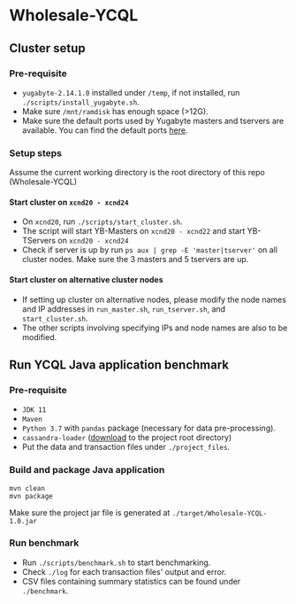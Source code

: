 # Wholesale-YCQL

## Cluster setup
### Pre-requisite
- `yugabyte-2.14.1.0` installed under `/temp`, if not installed, run `./scripts/install_yugabyte.sh`.
- Make sure `/mnt/ramdisk` has enough space (>12G).
- Make sure the default ports used by Yugabyte masters and tservers are available. You can find the default ports [here](https://docs.yugabyte.com/preview/reference/configuration/default-ports/).


### Setup steps
Assume the current working directory is the root directory of this repo (Wholesale-YCQL)
#### Start cluster on `xcnd20 - xcnd24`
- On `xcnd20`, run `./scripts/start_cluster.sh`.
- The script will start YB-Masters on `xcnd20 - xcnd22` and start YB-TServers on `xcnd20 - xcnd24`
- Check if server is up by run `ps aux | grep -E 'master|tserver'` on all cluster nodes. Make sure the 3 masters and 5 tservers are up.
#### Start cluster on alternative cluster nodes
- If setting up cluster on alternative nodes, please modify the node names and IP addresses in `run_master.sh`, `run_tserver.sh`, and `start_cluster.sh`.
- The other scripts involving specifying IPs and node names are also to be modified.

## Run YCQL Java application benchmark
### Pre-requisite
- `JDK 11`
- `Maven`
- `Python 3.7` with `pandas` package (necessary for data pre-processing).
- `cassandra-loader` ([download](https://github.com/brianmhess/cassandra-loader) to the project root directory)
- Put the data and transaction files under `./project_files`.

### Build and package Java application
```
mvn clean
mvn package
```
Make sure the project jar file is generated at `./target/Wholesale-YCQL-1.0.jar`

### Run benchmark
- Run `./scripts/benchmark.sh` to start benchmarking.
- Check `./log` for each transaction files' output and error.
- CSV files containing summary statistics can be found under `./benchmark`.
